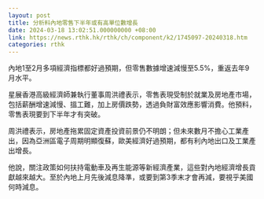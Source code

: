 ```yaml
---
layout: post
title: 分析料內地零售下半年或有高單位數增長
date: 2024-03-18 13:02:51.000000000 +08:00
link: https://news.rthk.hk/rthk/ch/component/k2/1745097-20240318.htm
categories: rthk
---
```


內地1至2月多項經濟指標都好過預期，但零售數據增速減慢至5.5%，重返去年9月水平。

星展香港高級經濟師兼執行董事周洪禮表示，零售表現受制於就業及房地產市場，包括薪酬增速減慢、搵工難，加上房價跌勢，透過負財富效應影響消費。他預料，零售表現要到下半年才有突破。

周洪禮表示，房地產拖累固定資產投資前景仍不明朗；但未來數月不擔心工業產出，因為亞洲區電子周期明顯復蘇，歐美經濟好過預期，都有利內地出口及工業產出增長。

他說，關注政策如何扶持電動車及再生能源等新經濟產業，這些對內地經濟增長貢獻越來越大。至於內地上月先後減息降準，或要到第3季末才會再減，要視乎美國何時減息。

